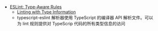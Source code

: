 - [ESLint: Type-Aware Rules](https://typescript-eslint.io/docs/linting/#type-aware-rules)
	- [Linting with Type Information](https://typescript-eslint.io/docs/linting/type-linting/)
	- typescript-eslint 解析器使用 TypeScript 的编译器 API 解析文件。可以为 lint 规则提供对 TypeScrip 代码的所有类型信息的访问